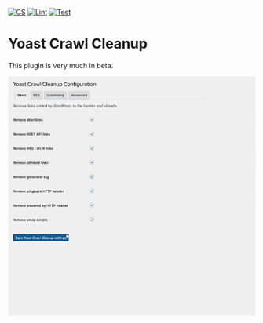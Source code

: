 [![CS](https://github.com/yoast/yoast-crawl-cleanup/actions/workflows/cs.yml/badge.svg)](https://github.com/yoast/yoast-crawl-cleanup/actions/workflows/cs.yml)
[![Lint](https://github.com/yoast/yoast-crawl-cleanup/actions/workflows/lint.yml/badge.svg)](https://github.com/yoast/yoast-crawl-cleanup/actions/workflows/lint.yml)
[![Test](https://github.com/yoast/yoast-crawl-cleanup/actions/workflows/test.yml/badge.svg)](https://github.com/yoast/yoast-crawl-cleanup/actions/workflows/test.yml)

Yoast Crawl Cleanup
===================

This plugin is very much in beta.

![Gif of the plugin in action](svn-assets/yoast-crawl-cleanup.gif)
